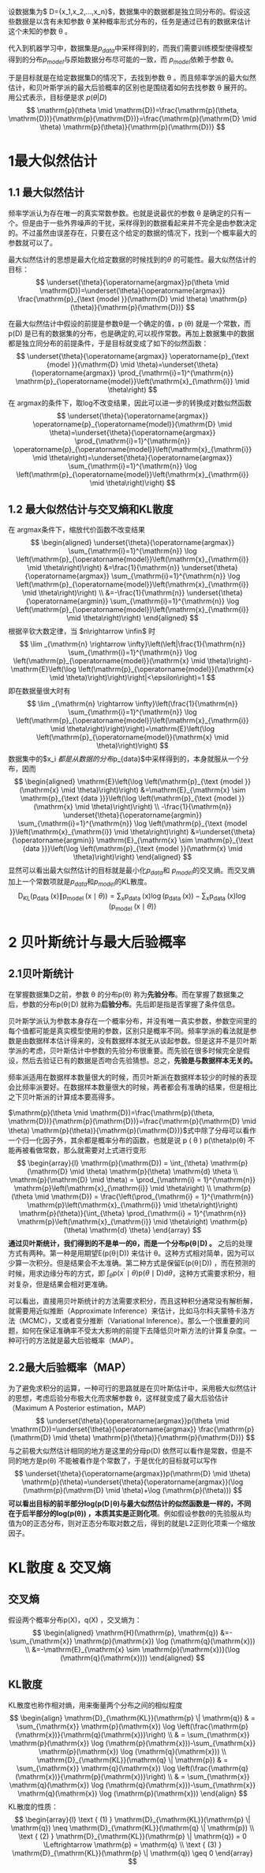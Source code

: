 设数据集为$ D=\{x_1,x_2,...,x_n\}$，数据集中的数据都是独立同分布的。假设这些数据是以含有未知参数 θ 某种概率形式分布的，任务是通过已有的数据来估计这个未知的参数 θ 。

代入到机器学习中，数据集是$p_{data}$中采样得到的，而我们需要训练模型使得模型得到的分布$p_{model}$与原始数据分布尽可能的一致，而 $p_{model}$依赖于参数 θ。

于是目标就是在给定数据集D的情况下，去找到参数 θ 。而且频率学派的最大似然估计，和贝叶斯学派的最大后验概率的区别也是围绕着如何去找参数 θ 展开的。用公式表示，目标便是求 $p(\theta|D)$
$$
\mathrm{p}(\theta \mid \mathrm{D})=\frac{\mathrm{p}(\theta, \mathrm{D})}{\mathrm{p}(\mathrm{D})}=\frac{\mathrm{p}(\mathrm{D} \mid \theta) \mathrm{p}(\theta)}{\mathrm{p}(\mathrm{D})}
$$


# 1最大似然估计

## 1.1 最大似然估计

频率学派认为存在唯一的真实常数参数。也就是说最优的参数 θ 是确定的只有一个。但是由于一些外界噪声的干扰，采样得到的数据看起来并不完全是由参数决定的。不过虽然由误差存在，只要在这个给定的数据的情况下，找到一个概率最大的参数就可以了。

最大似然估计的思想是最大化给定数据的时候找到的$\theta$ 的可能性。最大似然估计的目标：
$$
\underset{\theta}{\operatorname{argmax}}p(\theta \mid \mathrm{D})=\underset{\theta}{\operatorname{argmax}} \frac{\mathrm{p}_{\text {model }}(\mathrm{D} \mid \theta) \mathrm{p}(\theta)}{\mathrm{p}(\mathrm{D})}
$$


在最大似然估计中假设的前提是参数θ是一个确定的值，p (θ) 就是一个常数，而p(D) 是已有的数据集的分布，也是确定的,可以视作常数。再加上数据集中的数据都是独立同分布的前提条件，于是目标就变成了如下的似然函数：
$$
\underset{\theta}{\operatorname{argmax}} \operatorname{p}_{\text {model }}(\mathrm{D} \mid \theta)=\underset{\theta}{\operatorname{argmax}} \prod_{\mathrm{i}=1}^{\mathrm{n}} \mathrm{p}_{\operatorname{model}}\left(\mathrm{x}_{\mathrm{i}} \mid \theta\right)
$$
在 argmax的条件下，取log不改变结果，因此可以进一步的转换成对数似然函数
$$
\underset{\theta}{\operatorname{argmax}} \operatorname{p}_{\operatorname{model}}(\mathrm{D} \mid \theta)=\underset{\theta}{\operatorname{argmax}} \prod_{\mathrm{i}=1}^{\mathrm{n}} \operatorname{p}_{\operatorname{model}}\left(\mathrm{x}_{\mathrm{i}} \mid \theta\right)=\underset{\theta}{\operatorname{argmax}} \sum_{\mathrm{i}=1}^{\mathrm{n}} \log \left(\mathrm{p}_{\operatorname{model}}\left(\mathrm{x}_{\mathrm{i}} \mid \theta\right)\right)
$$

## 1.2 最大似然估计与交叉熵和KL散度

在  argmax条件下，缩放代价函数不改变结果
$$
\begin{aligned}
\underset{\theta}{\operatorname{argmax}} \sum_{\mathrm{i}=1}^{\mathrm{n}} \log \left(\mathrm{p}_{\operatorname{model}}\left(\mathrm{x}_{\mathrm{i}} \mid \theta\right)\right) &=\frac{1}{\mathrm{n}} \underset{\theta}{\operatorname{argmax}} \sum_{\mathrm{i}=1}^{\mathrm{n}} \log \left(\mathrm{p}_{\operatorname{model}}\left(\mathrm{x}_{\mathrm{i}} \mid \theta\right)\right) \\
&=-\frac{1}{\mathrm{n}} \underset{\theta}{\operatorname{argmin}} \sum_{\mathrm{i}=1}^{\mathrm{n}} \log \left(\mathrm{p}_{\operatorname{model}}\left(\mathrm{x}_{\mathrm{i}} \mid \theta\right)\right)
\end{aligned}
$$
根据辛钦大数定律，当 $n\rightarrow \infin$ 时
$$
\lim _{\mathrm{n} \rightarrow \infty}\left(\left|\frac{1}{\mathrm{n}} \sum_{\mathrm{i}=1}^{\mathrm{n}} \log \left(\mathrm{p}_{\operatorname{model}}(\mathrm{x} \mid \theta)\right)-\mathrm{E}\left(\log \left(\mathrm{p}_{\operatorname{model}}(\mathrm{x} \mid \theta)\right)\right)\right|<\epsilon\right)=1
$$
即在数据量很大时有
$$
\lim _{\mathrm{n} \rightarrow \infty}\left(\frac{1}{\mathrm{n}} \sum_{\mathrm{i}=1}^{\mathrm{n}} \log \left(\mathrm{p}_{\operatorname{model}}\left(\mathrm{x}_{\mathrm{i}} \mid \theta\right)\right)\right)=\mathrm{E}\left(\log \left(\mathrm{p}_{\operatorname{model}}(\mathrm{x} \mid \theta)\right)\right)
$$
数据集中的$x_i $都是从数据的分布$p_{data}$中采样得到的，本身就服从一个分布，因而
$$
\begin{aligned}
\mathrm{E}\left(\log \left(\mathrm{p}_{\text {model }}(\mathrm{x} \mid \theta)\right)\right) &=\mathrm{E}_{\mathrm{x} \sim \mathrm{p}_{\text {data }}}\left(\log \left(\mathrm{p}_{\text {model }}(\mathrm{x} \mid \theta)\right)\right) \\
-\frac{1}{\mathrm{n}} \underset{\theta}{\operatorname{argmin}} \sum_{\mathrm{i}=1}^{\mathrm{n}} \log \left(\mathrm{p}_{\text {model }}\left(\mathrm{x}_{\mathrm{i}} \mid \theta\right)\right) &=\underset{\theta}{\operatorname{argmin}} \mathrm{E}_{\mathrm{x} \sim \mathrm{p}_{\text {data }}}\left(\log \left(\mathrm{p}_{\text {model }}(\mathrm{x} \mid \theta)\right)\right)
\end{aligned}
$$
显然可以看出最大似然估计的目标就是最小化$p_{data}$和 $p_{model}$的交叉熵。而交叉熵加上一个常数项就是$p_{data}$和$p_{model}$的KL散度。
$$
\mathrm{D}_{\mathrm{KL}}\left(\mathrm{p}_{\text {data }}(\mathrm{x}) \| \mathrm{p}_{\text {model }}(\mathrm{x} \mid \theta)\right)=\sum_{\mathrm{x}} \mathrm{p}_{\text {data }}(\mathrm{x}) \log \left(\mathrm{p}_{\text {data }}(\mathrm{x})\right)-\sum_{\mathrm{x}} \mathrm{p}_{\text {data }}(\mathrm{x}) \log \left(\mathrm{p}_{\text {model }}(\mathrm{x} \mid \theta)\right)
$$

# 2 贝叶斯统计与最大后验概率

## 2.1贝叶斯统计

在掌握数据集D之前，参数 θ 的分布p(θ) 称为**先验分布**。而在掌握了数据集之后，参数的分布p(θ∣D) 就称为**后验分布**。先后即是指是否掌握了条件信息。

贝叶斯学派认为参数本身存在一个概率分布，并没有唯一真实参数，参数空间里的每个值都可能是真实模型使用的参数，区别只是概率不同。频率学派的看法就是参数是由数据样本估计得来的，没有数据样本就无从谈起参数。但是这并不是贝叶斯学派的考虑，贝叶斯估计中参数的先验分布很重要。而先验在很多时候完全是假设，然后去验证已有的数据是否吻合先验猜想。总之，**先验是与数据样本无关的。**

频率派适用在数据样本数量很大的时候，而贝叶斯派在数据样本较少的时候的表现会比频率派要好。在数据样本数量很大的时候，两者都会有准确的结果，但是相比之下贝叶斯派的计算成本要高得多。

$\mathrm{p}(\theta \mid \mathrm{D})=\frac{\mathrm{p}(\theta, \mathrm{D})}{\mathrm{p}(\mathrm{D})}=\frac{\mathrm{p}(\mathrm{D} \mid \theta) \mathrm{p}(\theta)}{\mathrm{p}(\mathrm{D})}$式中除了分母可以看作一个归一化因子外，其余都是概率分布的函数，也就是说 p ( θ ) p(\theta)p(θ) 不能再被看做常数，那么就需要对上式进行变形
$$
\begin{array}{l}
\mathrm{p}(\mathrm{D}) = \int_{\theta} \mathrm{p}(\mathrm{D} \mid \theta) \mathrm{p}(\theta) \mathrm{d} \theta \\
\mathrm{p}(\mathrm{D} \mid \theta) = \prod_{\mathrm{i} = 1}^{\mathrm{n}} \mathrm{p}\left(\mathrm{x}_{\mathrm{i}} \mid \theta\right) \\
\mathrm{p}(\theta \mid \mathrm{D}) = \frac{\left(\prod_{\mathrm{i} = 1}^{\mathrm{n}} \mathrm{p}\left(\mathrm{x}_{\mathrm{i}} \mid \theta\right)\right) \mathrm{p}(\theta)}{\int_{\theta} \prod_{\mathrm{i} = 1}^{\mathrm{n}} \mathrm{p}\left(\mathrm{x}_{\mathrm{i}} \mid \theta\right) \mathrm{p}(\theta) \mathrm{d} \theta}
\end{array}
$$
**通过贝叶斯统计，我们得到的不是单一的θ，而是一个分布p(θ∣D) 。** 之后的处理方式有两种。第一种是用期望E(p(θ∣D)) 来估计 θ。这种方式相对简单，因为可以少算一次积分。但是结果会不太准确。第二种方式是保留E(p(θ∣D)) ，而在预测的时候，用求边缘分布的方式，即 $\int_{\theta} \mathrm{p}\left(\mathrm{x}^{\prime} \mid \theta\right) \mathrm{p}(\theta \mid \mathrm{D}) \mathrm{d} \theta$，这种方式需要求积分，相对复杂，但是结果会相对更准确。

可以看出，直接用贝叶斯统计的方法需要求积分，而且这种积分通常没有解析解，就需要用近似推断（Approximate Inference）来估计，比如马尔科夫蒙特卡洛方法（MCMC），又或者变分推断（Variational Inference）。那么一个很重要的问题，如何在保证准确率不受太大影响的前提下去降低贝叶斯方法的计算复杂度。一种可行的方法就是最大后验概率（MAP）。

## 2.2最大后验概率（MAP）

为了避免求积分的运算，一种可行的思路就是在贝叶斯估计中，采用极大似然估计的思想，考虑后验分布极大化而求解参数 θ，这样就变成了最大后验估计（Maximum A Posterior estimation，MAP）
$$
\underset{\theta}{\operatorname{argmax}}p(\theta \mid \mathrm{D})=\underset{\theta}{\operatorname{argmax}} \frac{\mathrm{p}(\mathrm{D} \mid \theta) \mathrm{p}(\theta)}{\mathrm{p}(\mathrm{D})}
$$
与之前极大似然估计相同的地方是这里的分母p(D) 依然可以看作是常数，但是不同的地方是p(θ) 不能被看作是个常数了，于是优化的目标就可以写作
$$
\underset{\theta}{\operatorname{argmax}}p(\mathrm{D} \mid \theta) \mathrm{p}(\theta)=\underset{\theta}{\operatorname{argmax}}(\log (\mathrm{p}(\mathrm{D} \mid \theta)+\log (\mathrm{p}(\theta)))
$$
**可以看出目标的前半部分log(p(D∣θ)与最大似然估计的似然函数是一样的，不同在于后半部分的log(p(θ)) ，本质其实是正则化项**。例如假设参数$\theta$的先验服从均值为0的正态分布，则对正态分布取对数之后，得到的就是L2正则化项乘一个缩放因子。

# KL散度 & 交叉熵

## 交叉熵

假设两个概率分布p(X)，q(X) ，交叉熵为：
$$
\begin{aligned}
\mathrm{H}(\mathrm{p}, \mathrm{q}) &=-\sum_{\mathrm{x}} \mathrm{p}(\mathrm{x}) \log (\mathrm{q}(\mathrm{x})) \\
&=-\mathrm{E}_{\mathrm{x} \sim \mathrm{p}(\mathrm{x})}(\log (\mathrm{q}(\mathrm{x})))
\end{aligned}
$$

## KL散度

KL散度也称作相对熵，用来衡量两个分布之间的相似程度
$$
\begin{align}
\mathrm{D}_{\mathrm{KL}}(\mathrm{p} \| \mathrm{q}) & = \sum_{\mathrm{x}} \mathrm{p}(\mathrm{x}) \log \left(\frac{\mathrm{p}(\mathrm{x})}{\mathrm{q}(\mathrm{x})}\right) \\ & = \sum_{\mathrm{x}} \mathrm{p}(\mathrm{x}) \log (\mathrm{p}(\mathrm{x}))-\sum_{\mathrm{x}} \mathrm{p}(\mathrm{x}) \log (\mathrm{q}(\mathrm{x})) \\
\mathrm{D}_{\mathrm{KL}}(\mathrm{q} \| \mathrm{p}) & = \sum_{\mathrm{x}} \mathrm{q}(\mathrm{x}) \log \left(\frac{\mathrm{q}(\mathrm{x})}{\mathrm{p}(\mathrm{x})}\right) \\ & = \sum_{\mathrm{x}} \mathrm{q}(\mathrm{x}) \log (\mathrm{q}(\mathrm{x}))-\sum_{\mathrm{x}} \mathrm{q}(\mathrm{x}) \log (\mathrm{p}(\mathrm{x}))
\end{align}
$$
KL散度的性质：
$$
\begin{array}{l}
\text { (1) } \mathrm{D}_{\mathrm{KL}}(\mathrm{p} \| \mathrm{q}) \neq \mathrm{D}_{\mathrm{KL}}(\mathrm{q} \| \mathrm{p}) \\
\text { (2) } \mathrm{D}_{\mathrm{KL}}(\mathrm{p} \| \mathrm{q}) = 0 \Leftrightarrow \mathrm{p} = \mathrm{q} \\
\text { (3) } \mathrm{D}_{\mathrm{KL}}(\mathrm{p} \| \mathrm{q}) \geq 0
\end{array}
$$
